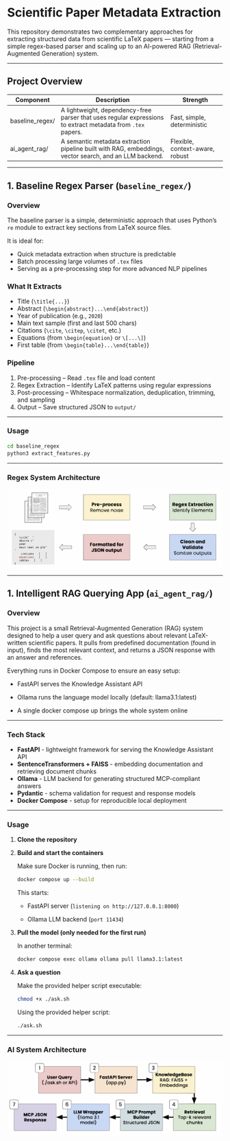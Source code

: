 # Scientific Paper Metadata Extraction

This repository demonstrates two complementary approaches for extracting structured data from scientific LaTeX papers — starting from a simple regex-based parser and scaling up to an AI-powered RAG (Retrieval-Augmented Generation) system.

---

## Project Overview

| Component | Description | Strength |
|----------|------------|----------|
| baseline_regex/ | A lightweight, dependency-free parser that uses regular expressions to extract metadata from `.tex` papers. | Fast, simple, deterministic |
| ai_agent_rag/ | A semantic metadata extraction pipeline built with RAG, embeddings, vector search, and an LLM backend. | Flexible, context-aware, robust |

---

## 1. Baseline Regex Parser (`baseline_regex/`)

### Overview
The baseline parser is a simple, deterministic approach that uses Python’s `re` module to extract key sections from LaTeX source files.

It is ideal for:
- Quick metadata extraction when structure is predictable  
- Batch processing large volumes of `.tex` files  
- Serving as a pre-processing step for more advanced NLP pipelines

### What It Extracts
- Title (`\title{...}`)
- Abstract (`\begin{abstract}...\end{abstract}`)
- Year of publication (e.g., `2020`)
- Main text sample (first and last 500 chars)
- Citations (`\cite`, `\citep`, `\citet`, etc.)
- Equations (from `\begin{equation}` or `\[...\]`)
- First table (from `\begin{table}...\end{table}`)

### Pipeline
1. Pre-processing – Read `.tex` file and load content  
2. Regex Extraction – Identify LaTeX patterns using regular expressions  
3. Post-processing – Whitespace normalization, deduplication, trimming, and sampling  
4. Output – Save structured JSON to `output/`

---

### Usage
```bash
cd baseline_regex
python3 extract_features.py
```

---

### Regex System Architecture

<div align="center">
  <img src="refs/regex_architecture.svg" alt="Regex Architecture Diagram" width="600"/>
</div>

---

## 1. Intelligent RAG Querying App (`ai_agent_rag/`)

### Overview

This project is a small Retrieval-Augmented Generation (RAG) system designed to help a user query and ask questions about relevant LaTeX-written scientific papers. It pulls from predefined documentation (found in input), finds the most relevant context, and returns a JSON response with an answer and references.

Everything runs in Docker Compose to ensure an easy setup:

- FastAPI serves the Knowledge Assistant API

- Ollama runs the language model locally (default: llama3.1:latest)

- A single docker compose up brings the whole system online

---

### Tech Stack

- **FastAPI** - lightweight framework for serving the Knowledge Assistant API
- **SentenceTransformers + FAISS** - embedding documentation and retrieving document chunks
- **Ollama** - LLM backend for generating structured MCP-compliant answers
- **Pydantic** - schema validation for request and response models
- **Docker Compose** - setup for reproducible local deployment

---

### Usage

1. **Clone the repository**

2. **Build and start the containers**

    Make sure Docker is running, then run: 
    ```bash
    docker compose up --build
    ```

    This starts: 
    - FastAPI server (`listening on http://127.0.0.1:8000`)

    - Ollama LLM backend (`port 11434`)

3. **Pull the model (only needed for the first run)**

    In another terminal: 
    ```bash
    docker compose exec ollama ollama pull llama3.1:latest
    ```

4. **Ask a question**

   Make the provided helper script executable:  
   ```bash
   chmod +x ./ask.sh
   ```

    Using the provided helper script: 
    ```bash
    ./ask.sh
    ```

--- 

### AI System Architecture

<div align="center">
  <img src="refs/ai_agent_architecture.svg" alt="AI Agent Architecture Diagram" width="600"/>
</div>